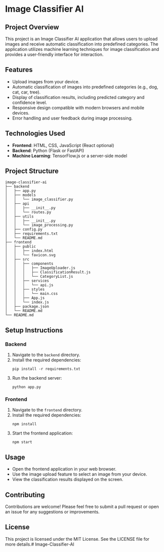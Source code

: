 # Image Classifier AI

## Project Overview
This project is an Image Classifier AI application that allows users to upload images and receive automatic classification into predefined categories. The application utilizes machine learning techniques for image classification and provides a user-friendly interface for interaction.

## Features
- Upload images from your device.
- Automatic classification of images into predefined categories (e.g., dog, cat, car, tree).
- Display of classification results, including predicted category and confidence level.
- Responsive design compatible with modern browsers and mobile devices.
- Error handling and user feedback during image processing.

## Technologies Used
- **Frontend**: HTML, CSS, JavaScript (React optional)
- **Backend**: Python (Flask or FastAPI)
- **Machine Learning**: TensorFlow.js or a server-side model

## Project Structure
```
image-classifier-ai
├── backend
│   ├── app.py
│   ├── models
│   │   └── image_classifier.py
│   ├── api
│   │   ├── __init__.py
│   │   └── routes.py
│   ├── utils
│   │   ├── __init__.py
│   │   └── image_processing.py
│   ├── config.py
│   ├── requirements.txt
│   └── README.md
├── frontend
│   ├── public
│   │   ├── index.html
│   │   └── favicon.svg
│   ├── src
│   │   ├── components
│   │   │   ├── ImageUploader.js
│   │   │   ├── ClassificationResult.js
│   │   │   └── CategoryList.js
│   │   ├── services
│   │   │   └── api.js
│   │   ├── styles
│   │   │   └── main.css
│   │   ├── App.js
│   │   └── index.js
│   ├── package.json
│   └── README.md
└── README.md
```

## Setup Instructions

### Backend
1. Navigate to the `backend` directory.
2. Install the required dependencies:
   ```
   pip install -r requirements.txt
   ```
3. Run the backend server:
   ```
   python app.py
   ```

### Frontend
1. Navigate to the `frontend` directory.
2. Install the required dependencies:
   ```
   npm install
   ```
3. Start the frontend application:
   ```
   npm start
   ```

## Usage
- Open the frontend application in your web browser.
- Use the image upload feature to select an image from your device.
- View the classification results displayed on the screen.

## Contributing
Contributions are welcome! Please feel free to submit a pull request or open an issue for any suggestions or improvements.

## License
This project is licensed under the MIT License. See the LICENSE file for more details.# Image-Classifier-AI
